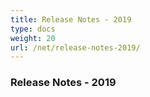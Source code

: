 ```yaml
---
title: Release Notes - 2019
type: docs
weight: 20
url: /net/release-notes-2019/
---
```


### **Release Notes - 2019**
